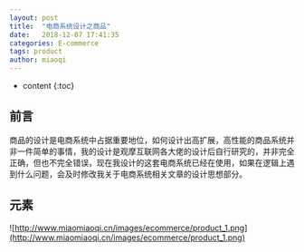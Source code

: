 ```yaml
---
layout: post
title:  "电商系统设计之商品"
date:   2018-12-07 17:41:35
categories: E-commerce
tags: product
author: miaoqi
---
```


* content
{:toc}

## 

## 前言

商品的设计是电商系统中占据重要地位，如何设计出高扩展，高性能的商品系统并非一件简单的事情，我的设计是观摩互联网各大佬的设计后自行研究的，并非完全正确，但也不完全错误，现在我设计的这套电商系统已经在使用，如果在逻辑上遇到什么问题，会及时修改我关于电商系统相关文章的设计思想部分。

## 元素

![http://www.miaomiaoqi.cn/images/ecommerce/product_1.png](http://www.miaomiaoqi.cn/images/ecommerce/product_1.png)
